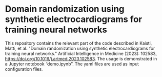 # Domain randomization using synthetic electrocardiograms for training neural networks

This repository contains the relevant part of the code described in Kaisti, Matti, et al. "Domain randomization using synthetic electrocardiograms for training neural networks." Artificial Intelligence in Medicine (2023): 102583, https://doi.org/10.1016/j.artmed.2023.102583.
The usage is demonstrated in a Jupyter notebook “demo.ipynb”. The yaml files are used as input configuration files.

